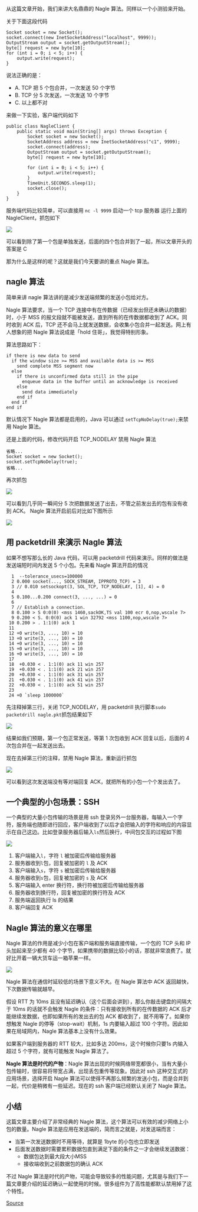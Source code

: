 

从这篇文章开始，我们来讲大名鼎鼎的 Nagle 算法。同样以一个小测验来开始。

关于下面这段代码

    Socket socket = new Socket();
    socket.connect(new InetSocketAddress("localhost", 9999));
    OutputStream output = socket.getOutputStream();
    byte[] request = new byte[10];
    for (int i = 0; i < 5; i++) {
        output.write(request);
    }


说法正确的是：

*   A. TCP 把 5 个包合并，一次发送 50 个字节
*   B. TCP 分 5 次发送，一次发送 10 个字节
*   C. 以上都不对

来做一下实验，客户端代码如下

    public class NagleClient {
        public static void main(String[] args) throws Exception {
            Socket socket = new Socket();
            SocketAddress address = new InetSocketAddress("c1", 9999);
            socket.connect(address);
            OutputStream output = socket.getOutputStream();
            byte[] request = new byte[10];
            
            for (int i = 0; i < 5; i++) {
                output.write(request);
            }
            TimeUnit.SECONDS.sleep(1);
            socket.close();
        }
    }


服务端代码比较简单，可以直接用 `nc -l 9999` 启动一个 tcp 服务器 运行上面的 NagleClient，抓包如下

![](https://user-gold-cdn.xitu.io/2019/4/23/16a49eab60168bb9)

可以看到除了第一个包是单独发送，后面的四个包合并到了一起，所以文章开头的答案是 C

那为什么是这样的呢？这就是我们今天要讲的重点 Nagle 算法。

nagle 算法
--------

简单来讲 nagle 算法讲的是减少发送端频繁的发送小包给对方。

Nagle 算法要求，当一个 TCP 连接中有在传数据（已经发出但还未确认的数据）时，小于 MSS 的报文段就不能被发送，直到所有的在传数据都收到了 ACK。同时收到 ACK 后，TCP 还不会马上就发送数据，会收集小包合并一起发送。网上有人想象的把 Nagle 算法说成是「hold 住哥」，我觉得特别形象。

算法思路如下：

    if there is new data to send
      if the window size >= MSS and available data is >= MSS
        send complete MSS segment now
      else
        if there is unconfirmed data still in the pipe
          enqueue data in the buffer until an acknowledge is received
        else
          send data immediately
        end if
      end if
    end if


默认情况下 Nagle 算法都是启用的，Java 可以通过 `setTcpNoDelay(true);`来禁用 Nagle 算法。

还是上面的代码，修改代码开启 TCP\_NODELAY 禁用 Nagle 算法

    省略...
    Socket socket = new Socket();
    socket.setTcpNoDelay(true);
    省略...


再次抓包

![](https://user-gold-cdn.xitu.io/2019/4/23/16a49eab61eae538)

可以看到几乎同一瞬间分 5 次把数据发送了出去，不管之前发出去的包有没有收到 ACK。 Nagle 算法开启前后对比如下图所示

![](https://user-gold-cdn.xitu.io/2019/4/23/16a49eab67e29995)

用 packetdrill 来演示 Nagle 算法
--------------------------

如果不想写那么长的 Java 代码，可以用 packetdrill 代码来演示。同样的做法是发送端短时间内发送 5 个小包。先来看 Nagle 算法开启的情况

      1  --tolerance_usecs=100000
      2 0.000 socket(..., SOCK_STREAM, IPPROTO_TCP) = 3
      3 // 0.010 setsockopt(3, SOL_TCP, TCP_NODELAY, [1], 4) = 0
      4
      5 0.100...0.200 connect(3, ..., ...) = 0
      6
      7 // Establish a connection.
      8 0.100 > S 0:0(0) <mss 1460,sackOK,TS val 100 ecr 0,nop,wscale 7>
      9 0.200 < S. 0:0(0) ack 1 win 32792 <mss 1100,nop,wscale 7>
     10 0.200 > . 1:1(0) ack 1
     11
     12 +0 write(3, ..., 10) = 10
     13 +0 write(3, ..., 10) = 10
     14 +0 write(3, ..., 10) = 10
     15 +0 write(3, ..., 10) = 10
     16 +0 write(3, ..., 10) = 10
     17
     18  +0.030 < . 1:1(0) ack 11 win 257
     19  +0.030 < . 1:1(0) ack 21 win 257
     20  +0.030 < . 1:1(0) ack 31 win 257
     21  +0.030 < . 1:1(0) ack 41 win 257
     22  +0.030 < . 1:1(0) ack 51 win 257
     23
     24 +0 `sleep 1000000`


先注释掉第三行，关闭 TCP\_NODELAY，用 packetdrill 执行脚本`sudo packetdrill nagle.pkt`抓包结果如下

![](https://user-gold-cdn.xitu.io/2019/4/23/16a49eab6fb73b7b)

结果如我们预期，第一个包正常发送，等第 1 次包收到 ACK 回复以后，后面的 4 次包合并在一起发送出去。

现在去掉第三行的注释，禁用 Nagle 算法，重新运行抓包

![](https://user-gold-cdn.xitu.io/2019/4/23/16a49eab64a55a0c)

可以看到这次发送端没有等对端回复 ACK，就把所有的小包一个个发出去了。

一个典型的小包场景：SSH
-------------

一个典型的大量小包传输的场景是用 ssh 登录另外一台服务器，每输入一个字符，服务端也随即进行回应，客户端收到了以后才会把输入的字符和响应的内容显示在自己这边。比如登录服务器后输入`ls`然后换行，中间包交互的过程如下图

![](https://user-gold-cdn.xitu.io/2019/4/23/16a49eab763863bd)

1.  客户端输入`l`，字符 `l` 被加密后传输给服务器
2.  服务器收到`l`包，回复被加密的 `l` 及 ACK
3.  客户端输入`s`，字符 `s` 被加密后传输给服务器
4.  服务器收到`s`包，回复被加密的 `s` 及 ACK
5.  客户端输入 enter 换行符，换行符被加密后传输给服务器
6.  服务器收到换行符，回复被加密的换行符及 ACK
7.  服务端返回执行 ls 的结果
8.  客户端回复 ACK

Nagle 算法的意义在哪里
--------------

Nagle 算法的作用是减少小包在客户端和服务端直接传输，一个包的 TCP 头和 IP 头加起来至少都有 40 个字节，如果携带的数据比较小的话，那就非常浪费了。就好比开着一辆大货车运一箱苹果一样。

![](https://user-gold-cdn.xitu.io/2019/4/23/16a49eac0e76757b)

Nagle 算法在通信时延较低的场景下意义不大。在 Nagle 算法中 ACK 返回越快，下次数据传输就越早。

假设 RTT 为 10ms 且没有延迟确认（这个后面会讲到），那么你敲击键盘的间隔大于 10ms 的话就不会触发 Nagle 的条件：只有接收到所有的在传数据的 ACK 后才能继续发数据，也即如果所有的发出去的包 ACK 都收到了，就不用等了。如果你想触发 Nagle 的停等（stop-wait）机制，1s 内要输入超过 100 个字符。因此如果在局域网内，Nagle 算法基本上没有什么效果。

如果客户端到服务器的 RTT 较大，比如多达 200ms，这个时候你只要1s 内输入超过 5 个字符，就有可能触发 Nagle 算法了。

**Nagle 算法是时代的产物**：Nagle 算法出现的时候网络带宽都很小，当有大量小包传输时，很容易将带宽占满，出现丢包重传等现象。因此对 ssh 这种交互式的应用场景，选择开启 Nagle 算法可以使得不再那么频繁的发送小包，而是合并到一起，代价是稍微有一些延迟。现在的 ssh 客户端已经默认关闭了 Nagle 算法。

小结
--

这篇文章主要介绍了非常经典的 Nagle 算法，这个算法可以有效的减少网络上小包的数量。Nagle 算法是应用在发送端的，简而言之就是，对发送端而言：

*   当第一次发送数据时不用等待，就算是 1byte 的小包也立即发送
*   后面发送数据时需要累积数据包直到满足下面的条件之一才会继续发送数据：
    *   数据包达到最大段大小MSS
    *   接收端收到之前数据包的确认 ACK

不过 Nagle 算法是时代的产物，可能会导致较多的性能问题，尤其是与我们下一篇文章要介绍的延迟确认一起使用的时候。很多组件为了高性能都默认禁用掉了这个特性。


[Source](https://juejin.im/book/6844733788681928712/section/6844733788841328648)